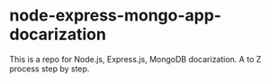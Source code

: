 # node-express-mongo-app-docarization
This is a repo for Node.js, Express.js, MongoDB docarization. A to Z process step by step.

